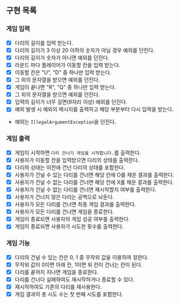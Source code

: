 ## 구현 목록

### 게임 입력
- [x] 다리의 길이를 입력 받는다.
- [x] 다리의 길이가 3 이상 20 이하의 숫자가 아닐 경우 예외를 던진다.
- [x] 다리의 길이가 숫자가 아니면 예외를 던진다.
- [x] 라운드 마다 플레이어가 이동할 칸을 입력 받는다.
- [x] 이동할 칸은 "U", "D" 중 하나만 입력 받는다.
- [x] 그 외의 문자열을 받으면 예외를 던진다.
- [x] 게임이 끝나면 "R", "Q" 중 하나만 입력 받는다.
- [x] 그 외의 문자열을 받으면 예외를 던진다.
- [x] 입력의 길이가 너무 길면(9자리 이상) 예외를 던진다.
- [x] 예외 발생 시 예외의 메시지를 출력하고 해당 부분부터 다시 입력을 받는다.
- 예외는  `IllegalArgumentException`을 던진다.

### 게임 출력
- [x] 게임이 시작하면 `다리 건너기 게임을 시작합니다.`를 출력한다.
- [x] 사용자가 이동할 칸을 입력받으면 다리의 상태를 출력한다.
- [x] 다리의 상태는 이전에 건넌 다리의 상태를 포함한다.
- [x] 사용자가 건널 수 있는 다리를 건너면 해당 칸에 O를 채운 결과를 출력한다.
- [x] 사용자가 건널 수 없는 다리를 건너면 해당 칸에 X를 채운 결과를 출력한다.
- [x] 사용자가 건널 수 없는 다리를 건너면 재시작할지 여부를 출력한다.
- [x] 사용자가 건너지 않은 다리는 공백으로 놔둔다.
- [x] 사용자가 모든 다리를 건너면 최종 게임 결과를 출력한다.
- [x] 사용자가 모든 다리를 건너면 게임을 종료한다.
- [x] 게임이 종료되면 사용자의 게임 성공 여부를 출력한다.
- [x] 게임이 종료되면 사용자가 시도한 횟수를 출력한다.

### 게임 기능
- [x] 다리의 건널 수 있는 칸은 0, 1 중 무작위 값을 이용하여 정한다.
- [x] 무작위 값이 0이면 아래 칸, 1이면 위 칸이 건너는 칸이 된다.
- [x] 다리를 끝까지 지나면 게임을 종료한다.
- [x] 다리를 건너다 실패하여도 재시작하거나 종료할 수 있다.
- [x] 재시작하여도 기존의 다리를 재사용한다.
- [x] 게임 결과의 총 시도 수는 첫 번째 시도를 포함한다. 